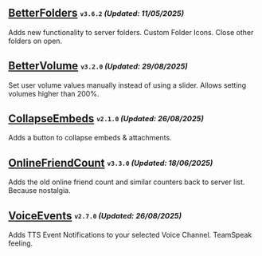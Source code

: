 ## [BetterFolders](https://betterdiscord.app/plugin/BetterFolders) <sub><sup>`v3.6.2` _(Updated: 11/05/2025)_</sup></sub>

Adds new functionality to server folders. Custom Folder Icons. Close other folders on open.

## [BetterVolume](https://betterdiscord.app/plugin/BetterVolume) <sub><sup>`v3.2.0` _(Updated: 29/08/2025)_</sup></sub>

Set user volume values manually instead of using a slider. Allows setting volumes higher than 200%.

## [CollapseEmbeds](https://betterdiscord.app/plugin/CollapseEmbeds) <sub><sup>`v2.1.0` _(Updated: 26/08/2025)_</sup></sub>

Adds a button to collapse embeds & attachments.

## [OnlineFriendCount](https://betterdiscord.app/plugin/OnlineFriendCount) <sub><sup>`v3.3.0` _(Updated: 18/06/2025)_</sup></sub>

Adds the old online friend count and similar counters back to server list. Because nostalgia.

## [VoiceEvents](https://betterdiscord.app/plugin/VoiceEvents) <sub><sup>`v2.7.0` _(Updated: 26/08/2025)_</sup></sub>

Adds TTS Event Notifications to your selected Voice Channel. TeamSpeak feeling.
